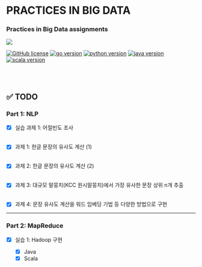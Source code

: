 # PRACTICES IN BIG DATA

### Practices in Big Data assignments

<img src="https://www.analyticsinsight.net/wp-content/uploads/2019/11/Next-for-Big-Data.jpg">

<br />

[![GitHub license](https://img.shields.io/badge/license-GPL-blue)](https://github.com/joshua-dev/bigdata/blob/master/LICENSE)
[![go version](https://img.shields.io/badge/go-1.14-00add8)](https://go.dev/)
[![python version](https://img.shields.io/badge/python-3.7.7-4B8BBE)](https://www.python.org/)
[![java version](https://img.shields.io/badge/java-11.0.7-007396)](https://openjdk.java.net/)
[![scala version](https://img.shields.io/badge/scala-2.13.2-DC322F)](https://www.scala-lang.org/)

<br />​

## :white_check_mark: TODO

### Part 1: NLP

- [x] 실습 과제 1: 어절빈도 조사
  <br/><br/>
  
- [x] 과제 1: 한글 문장의 유사도 계산 (1)
  <br/><br/>
  
- [x] 과제 2: 한글 문장의 유사도 계산 (2)
  <br/><br/>
  
- [x] 과제 3: 대규모 말뭉치(KCC 원시말뭉치)에서 가장 유사한 문장 상위 n개 추출
  <br/><br/>
  
- [x] 과제 4: 문장 유사도 계산을 워드 임베딩 기법 등 다양한 방법으로 구현

<hr />

### Part 2: MapReduce

- [x] 실습 1: Hadoop 구현

  - [x] Java
  - [x] Scala
